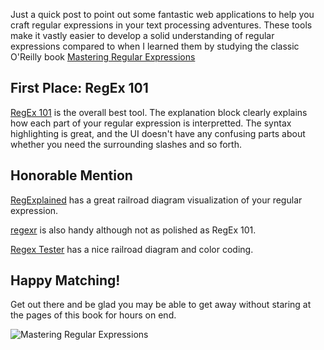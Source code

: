 Just a quick post to point out some fantastic web applications to help you craft regular expressions in your text processing adventures. These tools make it vastly easier to develop a solid understanding of regular expressions compared to when I learned them by studying the classic O'Reilly book [Mastering Regular Expressions](https://www.amazon.com/gp/product/0596528124/ref=as_li_tl?ie=UTF8&tag=peterlyons-20&camp=1789&creative=9325&linkCode=as2&creativeASIN=0596528124&linkId=9a1eb23f1973f15070a0e7e176ea4f2f)

## First Place: RegEx 101

[RegEx 101](https://regex101.com/#javascript) is the overall best tool. The explanation block clearly explains how each part of your regular expression is interpretted. The syntax highlighting is great, and the UI doesn't have any confusing parts about whether you need the surrounding slashes and so forth.

## Honorable Mention

[RegExplained](http://www.regexplained.co.uk/) has a great railroad diagram visualization of your regular expression.

[regexr](http://www.regexr.com/) is also handy although not as polished as RegEx 101.

[Regex Tester](https://extendsclass.com/regex-tester.html) has a nice railroad diagram and color coding.

## Happy Matching!

Get out there and be glad you may be able to get away without staring at the pages of this book for hours on end.

![Mastering Regular Expressions](https://images-na.ssl-images-amazon.com/images/I/51s3zpVhkYL._SY445_QL70_.jpg)
